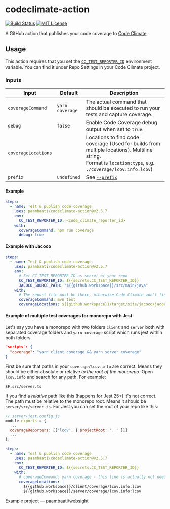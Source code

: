 # codeclimate-action

[![Build Status](https://github.com/paambaati/codeclimate-action/workflows/PR%20Checks/badge.svg)](https://actions-badge.atrox.dev/paambaati/codeclimate-action/goto) [![MIT License](https://img.shields.io/badge/License-MIT-blue.svg)](LICENSE)

A GitHub action that publishes your code coverage to [Code Climate](http://codeclimate.com/).

## Usage

This action requires that you set the [`CC_TEST_REPORTER_ID`](https://docs.codeclimate.com/docs/configuring-test-coverage) environment variable. You can find it under Repo Settings in your Code Climate project.

### Inputs

| Input               | Default         | Description                                                                        |
| ------------------- | --------------- | ---------------------------------------------------------------------------------- |
| `coverageCommand`   | `yarn coverage` | The actual command that should be executed to run your tests and capture coverage. |
| `debug`             | `false`         | Enable Code Coverage debug output when set to `true`.                              |
| `coverageLocations` |                 | Locations to find code coverage (Used for builds from multiple locations). Multiline string.<br>Format is `location:type`, e.g. `./coverage/lcov.info:lcov`)|
| `prefix`            | `undefined`     | See [`--prefix`](https://docs.codeclimate.com/docs/configuring-test-coverage)      |

#### Example

```yaml
steps:
  - name: Test & publish code coverage
    uses: paambaati/codeclimate-action@v2.5.7
    env:
      CC_TEST_REPORTER_ID: <code_climate_reporter_id>
    with:
      coverageCommand: npm run coverage
      debug: true
```

#### Example with Jacoco

```yaml
steps:
  - name: Test & publish code coverage
    uses: paambaati/codeclimate-action@v2.5.7
    env:
      # Set CC_TEST_REPORTER_ID as secret of your repo
      CC_TEST_REPORTER_ID: ${{secrets.CC_TEST_REPORTER_ID}}
      JACOCO_SOURCE_PATH: "${{github.workspace}}/src/main/java"
    with:
      # The report file must be there, otherwise Code Climate won't find it
      coverageCommand: mvn test
      coverageLocations: ${{github.workspace}}/target/site/jacoco/jacoco.xml:jacoco
```

#### Example of multiple test coverages for monorepo with Jest

Let's say you have a monorepo with two folders `client` and `server` both with separated coverage folders and `yarn coverage` script which runs jest within both folders.

```json
"scripts": {
  "coverage": "yarn client coverage && yarn server coverage"
}
```

First be sure that paths in your `coverage/lcov.info` are correct. Means they should be either absolute or relative *to the root of the monorepo*. Open `lcov.info` and search for any path. For example:

```lcov
SF:src/server.ts
```

If you find a *relative* path like this (happens for Jest 25+) it's not correct. The path must be relative to the monorepo root. Means it should be `server/src/server.ts`. For Jest you can set the root of your repo like this:

```javascript
// server/jest.config.js
module.exports = {
  ...
  coverageReporters: [['lcov', { projectRoot: '..' }]]
  ...
};
```

```yaml
steps:
  - name: Test & publish code coverage
    uses: paambaati/codeclimate-action@v2.5.7
    env:
      CC_TEST_REPORTER_ID: ${{secrets.CC_TEST_REPORTER_ID}}
    with:
      # coverageCommand: yarn coverage - this line is actually not needed because `yarn coverage` is by default
      coverageLocations: |
        ${{github.workspace}}/client/coverage/lcov.info:lcov
        ${{github.workspace}}/server/coverage/lcov.info:lcov
```

Example project — [paambaati/websight](https://github.com/paambaati/websight/blob/ae00c393cd6cdf8c4d0fce1195293b761fa689ad/.github/workflows/ci.yml#L33-L49)

